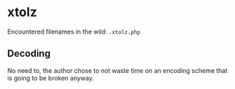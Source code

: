 # xtolz
Encountered filenames in the wild: `.xtolz.php`  

## Decoding
No need to, the author chose to not waste time on an encoding scheme that is going to be broken anyway.
